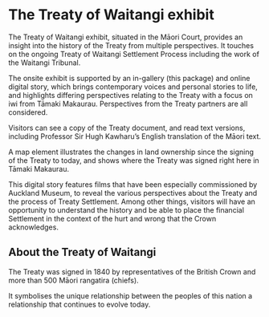 # The Treaty of Waitangi exhibit

The Treaty of Waitangi exhibit, situated in the Māori Court, provides an insight into the history of the Treaty from multiple perspectives. It touches on the ongoing Treaty of Waitangi Settlement Process including the work of the Waitangi Tribunal.
 
The onsite exhibit is supported by an in-gallery (this package) and online digital story, which brings contemporary voices and personal stories to life, and highlights differing perspectives relating to the Treaty with a focus on iwi from Tāmaki Makaurau. Perspectives from the Treaty partners are all considered.
 
Visitors can see a copy of the Treaty document, and read text versions, including  Professor Sir Hugh Kawharu’s English translation of the Māori text.
 
A map element illustrates the changes in land ownership since the signing of the Treaty to today, and shows where the Treaty was signed right here in Tāmaki Makaurau.
 
This digital story features films that have been especially commissioned by Auckland Museum, to reveal the various perspectives about the Treaty and the process of Treaty Settlement. Among other things, visitors will have an opportunity to understand the history and be able to place the financial Settlement in the context of the hurt and wrong that the Crown acknowledges.


## About the Treaty of Waitangi

The Treaty was signed in 1840 by representatives of the British Crown and more than 500 Māori rangatira (chiefs).

It symbolises the unique relationship between the peoples of this nation a relationship that continues to evolve today.